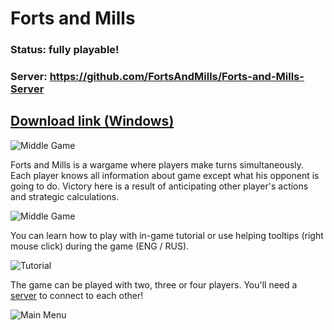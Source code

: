 # Forts and Mills

### **Status:** fully playable!
### **Server:** https://github.com/FortsAndMills/Forts-and-Mills-Server
## [Download link (Windows)](https://github.com/FortsAndMills/Forts-and-Mills/releases/download/v.0.3.1/RELEASE.19.03.21.zip)

![Middle Game](https://imageup.ru/img216/3862603/skrin.jpg)

Forts and Mills is a wargame where players make turns simultaneously. Each player knows all information about game except what his opponent is going to do. Victory here is a result of anticipating other player's actions and strategic calculations.

![Middle Game](https://imageup.ru/img34/3862633/skrin2.jpg)

You can learn how to play with in-game tutorial or use helping tooltips (right mouse click) during the game (ENG / RUS).

![Tutorial](https://imageup.ru/img134/3862602/screen2.jpg)

The game can be played with two, three or four players. You'll need a [server](https://github.com/FortsAndMills/Forts-and-Mills-Server) to connect to each other! 

![Main Menu](https://imageup.ru/img94/3862601/screen1.jpg)
